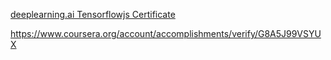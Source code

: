 
[deeplearning.ai Tensorflowjs Certificate](https://jlollis.github.io/certifications/tensorflowjs/Coursera%20-%20Tensorflowjs%20G8A5J99VSYUX.pdf)

https://www.coursera.org/account/accomplishments/verify/G8A5J99VSYUX
